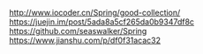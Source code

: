 http://www.iocoder.cn/Spring/good-collection/
https://juejin.im/post/5ada8a5cf265da0b9347df8c
https://github.com/seaswalker/Spring
https://www.jianshu.com/p/df0f31acac32